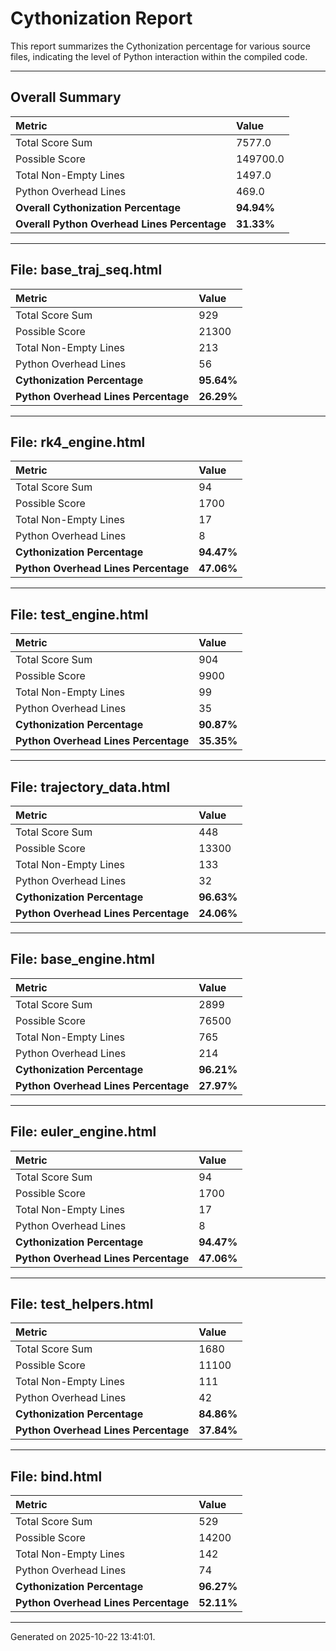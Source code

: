 # Cythonization Report

This report summarizes the Cythonization percentage for various source files, indicating the level of Python interaction within the compiled code.

---
## Overall Summary

| Metric                                 | Value       |
| :------------------------------------- | :---------- |
| Total Score Sum                        | 7577.0      |
| Possible Score                         | 149700.0      |
| Total Non-Empty Lines                  | 1497.0      |
| Python Overhead Lines                  | 469.0      |
| **Overall Cythonization Percentage** | **94.94%** |
| **Overall Python Overhead Lines Percentage** | **31.33%** |

---
## File: base_traj_seq.html

| Metric                         | Value       |
| :----------------------------- | :---------- |
| Total Score Sum                | 929      |
| Possible Score                 | 21300      |
| Total Non-Empty Lines          | 213      |
| Python Overhead Lines          | 56      |
| **Cythonization Percentage** | **95.64%** |
| **Python Overhead Lines Percentage** | **26.29%** |

---
## File: rk4_engine.html

| Metric                         | Value       |
| :----------------------------- | :---------- |
| Total Score Sum                | 94      |
| Possible Score                 | 1700      |
| Total Non-Empty Lines          | 17      |
| Python Overhead Lines          | 8      |
| **Cythonization Percentage** | **94.47%** |
| **Python Overhead Lines Percentage** | **47.06%** |

---
## File: test_engine.html

| Metric                         | Value       |
| :----------------------------- | :---------- |
| Total Score Sum                | 904      |
| Possible Score                 | 9900      |
| Total Non-Empty Lines          | 99      |
| Python Overhead Lines          | 35      |
| **Cythonization Percentage** | **90.87%** |
| **Python Overhead Lines Percentage** | **35.35%** |

---
## File: trajectory_data.html

| Metric                         | Value       |
| :----------------------------- | :---------- |
| Total Score Sum                | 448      |
| Possible Score                 | 13300      |
| Total Non-Empty Lines          | 133      |
| Python Overhead Lines          | 32      |
| **Cythonization Percentage** | **96.63%** |
| **Python Overhead Lines Percentage** | **24.06%** |

---
## File: base_engine.html

| Metric                         | Value       |
| :----------------------------- | :---------- |
| Total Score Sum                | 2899      |
| Possible Score                 | 76500      |
| Total Non-Empty Lines          | 765      |
| Python Overhead Lines          | 214      |
| **Cythonization Percentage** | **96.21%** |
| **Python Overhead Lines Percentage** | **27.97%** |

---
## File: euler_engine.html

| Metric                         | Value       |
| :----------------------------- | :---------- |
| Total Score Sum                | 94      |
| Possible Score                 | 1700      |
| Total Non-Empty Lines          | 17      |
| Python Overhead Lines          | 8      |
| **Cythonization Percentage** | **94.47%** |
| **Python Overhead Lines Percentage** | **47.06%** |

---
## File: test_helpers.html

| Metric                         | Value       |
| :----------------------------- | :---------- |
| Total Score Sum                | 1680      |
| Possible Score                 | 11100      |
| Total Non-Empty Lines          | 111      |
| Python Overhead Lines          | 42      |
| **Cythonization Percentage** | **84.86%** |
| **Python Overhead Lines Percentage** | **37.84%** |

---
## File: bind.html

| Metric                         | Value       |
| :----------------------------- | :---------- |
| Total Score Sum                | 529      |
| Possible Score                 | 14200      |
| Total Non-Empty Lines          | 142      |
| Python Overhead Lines          | 74      |
| **Cythonization Percentage** | **96.27%** |
| **Python Overhead Lines Percentage** | **52.11%** |

---
Generated on 2025-10-22 13:41:01.
